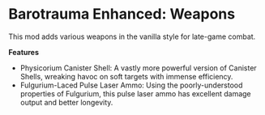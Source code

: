 # Barotrauma Enhanced: Weapons
This mod adds various weapons in the vanilla style for late-game combat.

**Features**
- Physicorium Canister Shell: A vastly more powerful version of Canister Shells, wreaking havoc on soft targets with immense efficiency.
- Fulgurium-Laced Pulse Laser Ammo: Using the poorly-understood properties of Fulgurium, this pulse laser ammo has excellent damage output and better longevity.